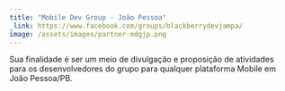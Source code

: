 ```yaml
---
title: "Mobile Dev Group - João Pessoa"
_link: https://www.facebook.com/groups/blackberrydevjampa/
image: /assets/images/partner-mdgjp.png
---
```


Sua finalidade é ser um meio de divulgação e proposição de atividades para os desenvolvedores do grupo para qualquer plataforma Mobile em João Pessoa/PB.